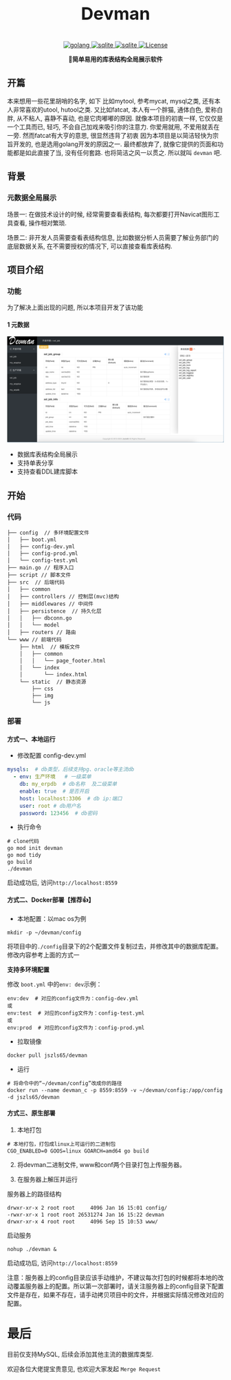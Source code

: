 
<p align="center" style="font-size: 40px;font-weight: bold">
	Devman
</p>

<p align="center">
    <a target="_blank" href="">
        <img src='https://img.shields.io/badge/Golang-1.21.1-green.svg' alt='golang'/>
    </a>
    <a target="_blank" href="">
        <img src='https://img.shields.io/badge/Sqlite-3.0-orange.svg' alt='sqlite'/>
    </a>
    <a target="_blank" href="">
        <img src='https://img.shields.io/badge/Layui-2.8-yellow.svg' alt='sqlite'/>
    </a>
    <a target="_blank" href="">
        <img src='https://img.shields.io/badge/License-apache2.0-blue.svg' alt='License'/>
    </a>
</p>

<p align="center">
	<strong>🚀简单易用的库表结构全局展示软件</strong>
</p>

## 开篇
本来想用一些花里胡哨的名字, 如下
    比如mytool, 参考mycat, mysql之类, 还有本人非常喜欢的utool, hutool之类.
    又比如fatcat, 本人有一个胖猫, 通体白色, 爱称白胖, 从不粘人, 喜静不喜动, 也是它肉嘟嘟的原因. 就像本项目的初衷一样, 
它仅仅是一个工具而已, 轻巧, 不会自己加戏来吸引你的注意力. 你爱用就用, 不爱用就丢在一旁. 然而fatcat有大亨的意思, 很显然违背了初衷
因为本项目是以简洁轻快为宗旨开发的, 也是选用golang开发的原因之一.
最终都放弃了, 就像它提供的页面和功能都是如此直接了当, 没有任何套路. 也将简洁之风一以贯之.
所以就叫 `devman` 吧.


## 背景

### 元数据全局展示

场景一: 在做技术设计的时候, 经常需要查看表结构, 每次都要打开Navicat图形工具查看, 操作相对繁琐. 

场景二: 非开发人员需要查看表结构信息, 比如数据分析人员需要了解业务部门的底层数据关系, 在不需要授权的情况下, 可以直接查看库表结构.  



## 项目介绍
### 功能
为了解决上面出现的问题, 所以本项目开发了该功能
#### 1 元数据

![](www/static/img/devman01.png)

- 数据库表结构全局展示
- 支持单表分享
- 支持查看DDL建库脚本


## 开始

### 代码


``` shell
├── config  // 多环境配置文件
│   ├── boot.yml
│   ├── config-dev.yml
│   ├── config-prod.yml
│   └── config-test.yml
├── main.go // 程序入口
├── script // 脚本文件
├── src  // 后端代码
│   ├── common
│   ├── controllers // 控制层(mvc)结构
│   ├── middlewares // 中间件
│   ├── persistence  // 持久化层
│   │   ├── dbconn.go
│   │   └── model
│   ├── routers // 路由
└── www // 前端代码
    ├── html  // 模板文件
    │   ├── common
    │   │   └── page_footer.html
    │   └── index
    │       └── index.html
    └── static  // 静态资源
        ├── css
        ├── img
        └── js

```

### 部署


#### 方式一、本地运行
- 修改配置
config-dev.yml
```yaml
mysqls:  # db类型，后续支持pg、oracle等主流db
  - env: 生产环境   # 一级菜单 
    db: my_erpdb  # db名称  及二级菜单
    enable: true  # 是否开启
    host: localhost:3306  # db ip:端口
    user: root # db用户名
    password: 123456  # db密码
```

- 执行命令
```shell
# clone代码
go mod init devman
go mod tidy
go build
./devman
```
启动成功后, 访问`http://localhost:8559`


#### 方式二、Docker部署【推荐👍】

- 本地配置：以mac os为例
```shell
mkdir -p ~/devman/config
```
将项目中的`./config`目录下的2个配置文件复制过去，并修改其中的数据库配置。修改内容参考上面的方式一

**支持多环境配置**

修改 `boot.yml` 中的`env: dev`示例：
```shell
env:dev  # 对应的config文件为：config-dev.yml
或
env:test  # 对应的config文件为：config-test.yml  
或
env:prod  # 对应的config文件为：config-prod.yml
```


- 拉取镜像
```shell
docker pull jszls65/devman
```
- 运行
```shell
# 将命令中的“~/devman/config”改成你的路径
docker run --name devman_c -p 8559:8559 -v ~/devman/config:/app/config  -d jszls65/devman
```



#### 方式三、原生部署
1. 本地打包
```shell
# 本地打包，打包成linux上可运行的二进制包
CGO_ENABLED=0 GOOS=linux GOARCH=amd64 go build
```
2. 将devman二进制文件, www和conf两个目录打包上传服务器。

3. 在服务器上解压并运行

服务器上的路径结构
```shell
drwxr-xr-x 2 root root     4096 Jan 16 15:01 config/
-rwxr-xr-x 1 root root 26531274 Jan 16 15:22 devman
drwxr-xr-x 4 root root     4096 Sep 15 10:53 www/
```
启动服务
```shell
nohup ./devman &
```
启动成功后, 访问`http://localhost:8559`


注意：服务器上的config目录应该手动维护，不建议每次打包的时候都将本地的改动覆盖服务器上的配置。所以第一次部署时，请关注服务器上的config目录下配置文件是存在，如果不存在，请手动拷贝项目中的文件，并根据实际情况修改对应的配置。


# 最后
目前仅支持MySQL, 后续会添加其他主流的数据库类型.

欢迎各位大佬提宝贵意见, 也欢迎大家发起 `Merge Request`